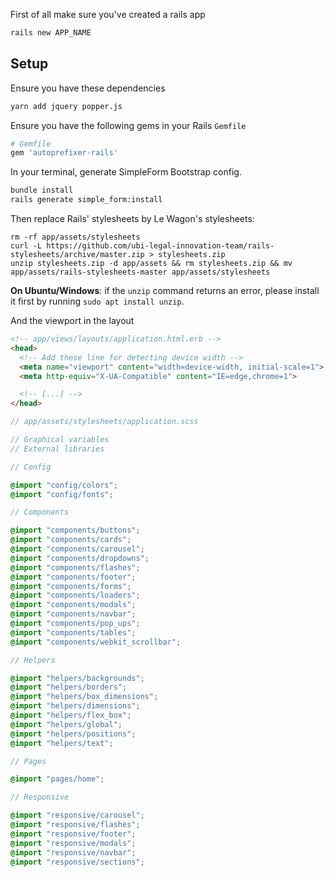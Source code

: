 First of all make sure you've created a rails app

```bash
rails new APP_NAME
```

## Setup

Ensure you have these dependencies

```bash
yarn add jquery popper.js
```

Ensure you have the following gems in your Rails `Gemfile`

```ruby
# Gemfile
gem 'autoprefixer-rails'
```

In your terminal, generate SimpleForm Bootstrap config.

```bash
bundle install
rails generate simple_form:install
```

Then replace Rails' stylesheets by Le Wagon's stylesheets:

```
rm -rf app/assets/stylesheets
curl -L https://github.com/ubi-legal-innovation-team/rails-stylesheets/archive/master.zip > stylesheets.zip
unzip stylesheets.zip -d app/assets && rm stylesheets.zip && mv app/assets/rails-stylesheets-master app/assets/stylesheets
```

**On Ubuntu/Windows**: if the `unzip` command returns an error, please install it first by running `sudo apt install unzip`.

And the viewport in the layout

```html
<!-- app/views/layouts/application.html.erb -->
<head>
  <!-- Add these line for detecting device width -->
  <meta name="viewport" content="width=device-width, initial-scale=1">
  <meta http-equiv="X-UA-Compatible" content="IE=edge,chrome=1">

  <!-- [...] -->
</head>
```

```scss
// app/assets/stylesheets/application.scss

// Graphical variables
// External libraries

// Config

@import "config/colors";
@import "config/fonts";

// Components

@import "components/buttons";
@import "components/cards";
@import "components/carousel";
@import "components/dropdowns";
@import "components/flashes";
@import "components/footer";
@import "components/forms";
@import "components/loaders";
@import "components/modals";
@import "components/navbar";
@import "components/pop_ups";
@import "components/tables";
@import "components/webkit_scrollbar";

// Helpers

@import "helpers/backgrounds";
@import "helpers/borders";
@import "helpers/box_dimensions";
@import "helpers/dimensions";
@import "helpers/flex_box";
@import "helpers/global";
@import "helpers/positions";
@import "helpers/text";

// Pages

@import "pages/home";

// Responsive

@import "responsive/carousel";
@import "responsive/flashes";
@import "responsive/footer";
@import "responsive/modals";
@import "responsive/navbar";
@import "responsive/sections";
```
